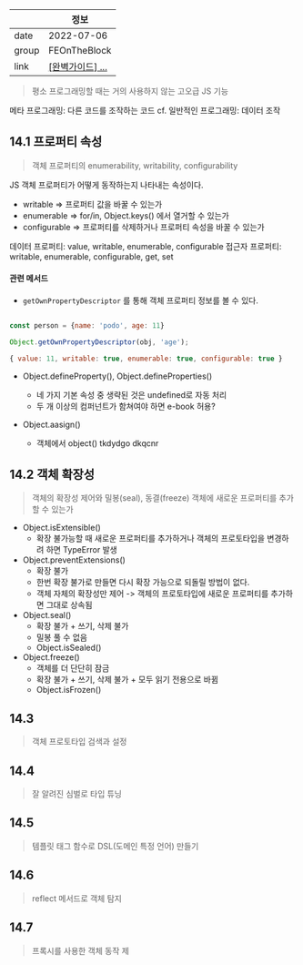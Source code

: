 
|  | 정보 |
|---|---|
| date | 2022-07-06 |
| group | FEOnTheBlock |
| link | [[완벽가이드] ...](#) |

> 평소 프로그래밍할 때는 거의 사용하지 않는 고오급 JS 기능

메타 프로그래밍: 다른 코드를 조작하는 코드
cf. 일반적인 프로그래밍: 데이터 조작

## 14.1 프로퍼티 속성
> 객체 프로퍼티의 enumerability, writability, configurability

JS 객체 프로퍼티가 어떻게 동작하는지 나타내는 속성이다.
- writable => 프로퍼티 값을 바꿀 수 있는가
- enumerable => for/in, Object.keys() 에서 열거할 수 있는가
- configurable => 프로퍼티를 삭제하거나 프로퍼티 속성을 바꿀 수 있는가


데이터 프로퍼티: value, writable, enumerable, configurable
접근자 프로퍼티: writable, enumerable, configurable, get, set

#### 관련 메서드
- `getOwnPropertyDescriptor` 를 통해 객체 프로퍼티 정보를 볼 수 있다.
```js

const person = {name: 'podo', age: 11}

Object.getOwnPropertyDescriptor(obj, 'age');

{ value: 11, writable: true, enumerable: true, configurable: true }
```

- Object.defineProperty(), Object.defineProperties()
  - 네 가지 기본 속성 중 생략된 것은 undefined로 자동 처리 
  - 두 개 이상의 컴퍼넌트가 함쳐여야 하면 e-book 허용?

- Object.aasign()
	- 객체에서 object() tkdydgo dkqcnr 
## 14.2 객체 확장성
> 객체의 확장성 제어와 밀봉(seal), 동결(freeze)
> 객체에 새로운 프로퍼티를 추가할 수 있는가

- Object.isExtensible()
	- 확장 불가능할 때 새로운 프로퍼티를 추가하거나 객체의 프로토타입을 변경하려 하면 TypeError 발생
- Object.preventExtensions()
	- 확장 불가
	- 한번 확장 불가로 만들면 다시 확장 가능으로 되돌릴 방법이 없다.
	- 객체 자체의 확장성만 제어 -> 객체의 프로토타입에 새로운 프로퍼티를 추가하면 그대로 상속됨
- Object.seal()
	- 확장 불가 + 쓰기, 삭제 불가
	- 밀봉 풀 수 없음
	- Object.isSealed()
- Object.freeze()
	- 객체를 더 단단히 잠금
	- 확장 불가 + 쓰기, 삭제 불가 + 모두 읽기 전용으로 바뀜
	- Object.isFrozen()




## 14.3
> 객체 프로토타입 검색과 설정

## 14.4
> 잘 알려진 심벌로 타입 튜닝

## 14.5
> 템플릿 태그 함수로 DSL(도메인 특정 언어) 만들기

## 14.6
> reflect 메서드로 객체 탐지

## 14.7
> 프록시를 사용한 객체 동작 제